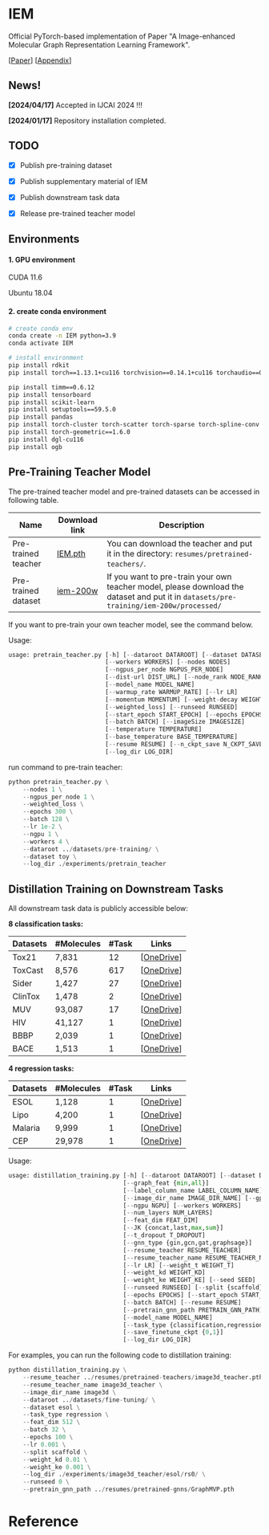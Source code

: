 # IEM

Official PyTorch-based implementation of Paper "A Image-enhanced Molecular Graph Representation Learning Framework".

[[Paper](#)] [[Appendix](https://github.com/HongxinXiang/IEM/blob/main/assets/appendix.pdf)]



## News!

**[2024/04/17]** Accepted in IJCAI 2024 !!!

**[2024/01/17]** Repository installation completed.



## TODO

- [x] Publish pre-training dataset
- [x] Publish supplementary material of IEM
- [x] Publish downstream task data
- [x] Release pre-trained teacher model



## Environments

#### 1. GPU environment

CUDA 11.6

Ubuntu 18.04



#### 2. create conda environment

```bash
# create conda env
conda create -n IEM python=3.9
conda activate IEM

# install environment
pip install rdkit
pip install torch==1.13.1+cu116 torchvision==0.14.1+cu116 torchaudio==0.13.1 --extra-index-url https://download.pytorch.org/whl/cu116 -i https://pypi.tuna.tsinghua.edu.cn/simple

pip install timm==0.6.12
pip install tensorboard
pip install scikit-learn
pip install setuptools==59.5.0
pip install pandas
pip install torch-cluster torch-scatter torch-sparse torch-spline-conv -f https://pytorch-geometric.com/whl/torch-1.13.1%2Bcu116.html
pip install torch-geometric==1.6.0
pip install dgl-cu116
pip install ogb
```



## Pre-Training Teacher Model

The pre-trained teacher model and pre-trained datasets can be accessed in following table.

| Name                | Download link                                                | Description                                                  |
| ------------------- | ------------------------------------------------------------ | ------------------------------------------------------------ |
| Pre-trained teacher | [IEM.pth](https://1drv.ms/u/s!Atau0ecyBQNTb0DCbVjgADxvcwo?e=580vg5) | You can download the teacher and put it in the directory: `resumes/pretrained-teachers/`. |
| Pre-trained dataset | [iem-200w](https://1drv.ms/f/s!Atau0ecyBQNTgRA-I02I_ED7s93u?e=lnmHND) | If you want to pre-train your own teacher model, please download the dataset and put it in `datasets/pre-training/iem-200w/processed/` |

If you want to pre-train your own teacher model, see the command below.



Usage:

```python
usage: pretrain_teacher.py [-h] [--dataroot DATAROOT] [--dataset DATASET]
                           [--workers WORKERS] [--nodes NODES]
                           [--ngpus_per_node NGPUS_PER_NODE]
                           [--dist-url DIST_URL] [--node_rank NODE_RANK]
                           [--model_name MODEL_NAME]
                           [--warmup_rate WARMUP_RATE] [--lr LR]
                           [--momentum MOMENTUM] [--weight-decay WEIGHT_DECAY]
                           [--weighted_loss] [--runseed RUNSEED]
                           [--start_epoch START_EPOCH] [--epochs EPOCHS]
                           [--batch BATCH] [--imageSize IMAGESIZE]
                           [--temperature TEMPERATURE]
                           [--base_temperature BASE_TEMPERATURE]
                           [--resume RESUME] [--n_ckpt_save N_CKPT_SAVE]
                           [--log_dir LOG_DIR]
```



run command to pre-train teacher:

```python
python pretrain_teacher.py \
	--nodes 1 \
	--ngpus_per_node 1 \
	--weighted_loss \
	--epochs 300 \
	--batch 128 \
	--lr 1e-2 \
	--ngpu 1 \
	--workers 4 \
	--dataroot ../datasets/pre-training/ \
	--dataset toy \
	--log_dir ./experiments/pretrain_teacher
```



## Distillation Training on Downstream Tasks

All downstream task data is publicly accessible below:

**8 classification tasks:**

| Datasets | #Molecules | #Task | Links                                                        |
| -------- | ---------- | ----- | ------------------------------------------------------------ |
| Tox21    | 7,831      | 12    | [[OneDrive](https://1drv.ms/u/s!Atau0ecyBQNTgQyEq7V7amXDi7yn?e=O58EfS)] |
| ToxCast  | 8,576      | 617   | [[OneDrive](https://1drv.ms/u/s!Atau0ecyBQNTgQ1QvgowlIH3Y0RP?e=t9kWcH)] |
| Sider    | 1,427      | 27    | [[OneDrive](https://1drv.ms/u/s!Atau0ecyBQNTgQuYE9N7W_CRIRPE?e=LUXCdB)] |
| ClinTox  | 1,478      | 2     | [[OneDrive](https://1drv.ms/u/s!Atau0ecyBQNTgQjeOeNgTJMhF5jz?e=0sPvnm)] |
| MUV      | 93,087     | 17    | [[OneDrive](https://1drv.ms/u/s!Atau0ecyBQNTgQ8Evh0Vg9IjLF45?e=dwTE1X)] |
| HIV      | 41,127     | 1     | [[OneDrive](https://1drv.ms/u/s!Atau0ecyBQNTgQ5Oq-42YJQ9kRm9?e=YRitpW)] |
| BBBP     | 2,039      | 1     | [[OneDrive](https://1drv.ms/u/s!Atau0ecyBQNTgQrPNjO167wjZO6J?e=2Yie82)] |
| BACE     | 1,513      | 1     | [[OneDrive](https://1drv.ms/u/s!Atau0ecyBQNTgQm-3Aqvp0HV0rX5?e=Zg6ILf)] |



**4 regression tasks:**

| Datasets | #Molecules | #Task | Links                                                        |
| -------- | ---------- | ----- | ------------------------------------------------------------ |
| ESOL     | 1,128      | 1     | [[OneDrive](https://1drv.ms/u/s!Atau0ecyBQNTfUrC5CvMJ2QP144?e=9UNSBc)] |
| Lipo     | 4,200      | 1     | [[OneDrive](https://1drv.ms/u/s!Atau0ecyBQNTfpFVfyj7t3WLXQc?e=fBWcUs)] |
| Malaria  | 9,999      | 1     | [[OneDrive](https://1drv.ms/u/s!Atau0ecyBQNTf8XsRVxMVmsK0bE?e=6XYEKM)] |
| CEP      | 29,978     | 1     | [[OneDrive](https://1drv.ms/u/s!Atau0ecyBQNTgQA4E_-P5aJ_9oPV?e=ykjZ9c)] |



Usage:

```python
usage: distillation_training.py [-h] [--dataroot DATAROOT] [--dataset DATASET]
                                [--graph_feat {min,all}]
                                [--label_column_name LABEL_COLUMN_NAME]
                                [--image_dir_name IMAGE_DIR_NAME] [--gpu GPU]
                                [--ngpu NGPU] [--workers WORKERS]
                                [--num_layers NUM_LAYERS]
                                [--feat_dim FEAT_DIM]
                                [--JK {concat,last,max,sum}]
                                [--t_dropout T_DROPOUT]
                                [--gnn_type {gin,gcn,gat,graphsage}]
                                [--resume_teacher RESUME_TEACHER]
                                [--resume_teacher_name RESUME_TEACHER_NAME]
                                [--lr LR] [--weight_t WEIGHT_T]
                                [--weight_kd WEIGHT_KD]
                                [--weight_ke WEIGHT_KE] [--seed SEED]
                                [--runseed RUNSEED] [--split {scaffold}]
                                [--epochs EPOCHS] [--start_epoch START_EPOCH]
                                [--batch BATCH] [--resume RESUME]
                                [--pretrain_gnn_path PRETRAIN_GNN_PATH]
                                [--model_name MODEL_NAME]
                                [--task_type {classification,regression}]
                                [--save_finetune_ckpt {0,1}]
                                [--log_dir LOG_DIR]
```



For examples, you can run the following code to distillation training:

```python
python distillation_training.py \
	--resume_teacher ../resumes/pretrained-teachers/image3d_teacher.pth \
	--resume_teacher_name image3d_teacher \
	--image_dir_name image3d \
    --dataroot ../datasets/fine-tuning/ \
	--dataset esol \
	--task_type regression \
	--feat_dim 512 \
	--batch 32 \
	--epochs 100 \
	--lr 0.001 \
	--split scaffold \
	--weight_kd 0.01 \
	--weight_ke 0.001 \
	--log_dir ./experiments/image3d_teacher/esol/rs0/ \
	--runseed 0 \
	--pretrain_gnn_path ../resumes/pretrained-gnns/GraphMVP.pth
```



# Reference

